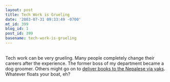 ```yaml
---
layout: post
title: Tech Work is Grueling
date: '2003-07-31 09:33:49 -0700'
mt_id: 399
blog_id: 1
post_id: 399
basename: tech-work-is-grueling
---
```

<br />Tech work can be very grueling. Many people completely change their careers after the experience. The former boss of my department became a dog groomer. Others might go on to <a href="http://story.news.yahoo.com/news?tmpl=story&amp;cid=1517&amp;e=5&amp;u=/afp/us_nepal_yak">deliver books to the Nepalese via yaks</a>. Whatever floats your boat, eh?<br /><br /><br />
